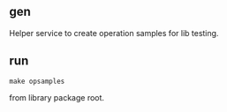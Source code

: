 ## gen

Helper service to create operation samples for lib testing.

## run

```
make opsamples
```
from library package root.